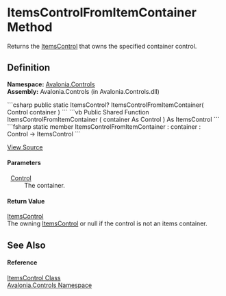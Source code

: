 # ItemsControlFromItemContainer Method


Returns the <a href="T_Avalonia_Controls_ItemsControl">ItemsControl</a> that owns the specified container control.



## Definition
**Namespace:** <a href="N_Avalonia_Controls">Avalonia.Controls</a>  
**Assembly:** Avalonia.Controls (in Avalonia.Controls.dll)

<Tabs groupId="api-code-preview">
<TabItem value="csharp" label="C#">
```csharp
public static ItemsControl? ItemsControlFromItemContainer(
	Control container
)
```
</TabItem>
<TabItem value="vb" label="VB">
```vb
Public Shared Function ItemsControlFromItemContainer ( 
	container As Control
) As ItemsControl
```
</TabItem>
<TabItem value="fsharp" label="F#">
```fsharp
static member ItemsControlFromItemContainer : 
        container : Control -> ItemsControl 
```
</TabItem>
</Tabs>



<a href="https://github.com/AvaloniaUI/Avalonia/tree/master/src/Avalonia.Controls/ItemsControl.cs#L335" title="View the source code">View Source</a>



#### Parameters
<dl><dt>  <a href="T_Avalonia_Controls_Control">Control</a></dt><dd>The container.</dd></dl>

#### Return Value
<a href="T_Avalonia_Controls_ItemsControl">ItemsControl</a>  
The owning <a href="T_Avalonia_Controls_ItemsControl">ItemsControl</a> or null if the control is not an items container.

## See Also


#### Reference
<a href="T_Avalonia_Controls_ItemsControl">ItemsControl Class</a>  
<a href="N_Avalonia_Controls">Avalonia.Controls Namespace</a>  

